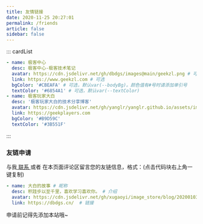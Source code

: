 ```yaml
---
title: 友情链接
date: 2020-11-25 20:27:01
permalink: /friends
article: false
sidebar: false
---
```


<!--
普通卡片列表容器，可用于友情链接、项目推荐、古诗词展示等。
cardList 后面可跟随一个数字表示每行最多显示多少个，选值范围1~4，默认3。在小屏时会根据屏幕宽度减少每行显示数量。
-->
::: cardList
```yaml
- name: 极客中心
  desc: 极客中心-极客技术笔记
  avatar: https://cdn.jsdelivr.net/gh/dbdgs/images@main/geekzl.png # 可选
  link: https://www.geekzl.com # 可选
  bgColor: '#CBEAFA' # 可选，默认var(--bodyBg)。颜色值有#号时请添加单引号
  textColor: '#6854A1' # 可选，默认var(--textColor)
- name: 极客玩家大白
  desc: '极客玩家大白的技术分享博客'
  avatar: https://cdn.jsdelivr.net/gh/yanglr/yanglr.github.io/assets/images/authors/byavatar.jpg
  link: https://geekplayers.com
  bgColor: '#B9D59C'
  textColor: '#3B551F'

```
:::


### 友链申请

与我[ 联系 ](/about/#联系)或者 在本页面评论区留言您的友链信息，格式：(点击代码块右上角一键复制)


```yaml
- name: 大白的故事 # 昵称
  desc: 积跬步以至千里，喜欢学习喜欢你。 # 介绍
  avatar: https://cdn.jsdelivr.net/gh/xugaoyi/image_store/blog/20200103123203.jpg # 头像
  link: https://dbdgs.cn/  # 链接
```

申请前记得先添加本站哦~
